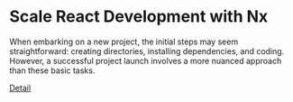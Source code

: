 # Scale React Development with Nx

When embarking on a new project, the initial steps may seem straightforward: creating directories, installing dependencies, and coding. However, a successful project launch involves a more nuanced approach than these basic tasks. 

[Detail](https://eduitfree.com/MKvl)